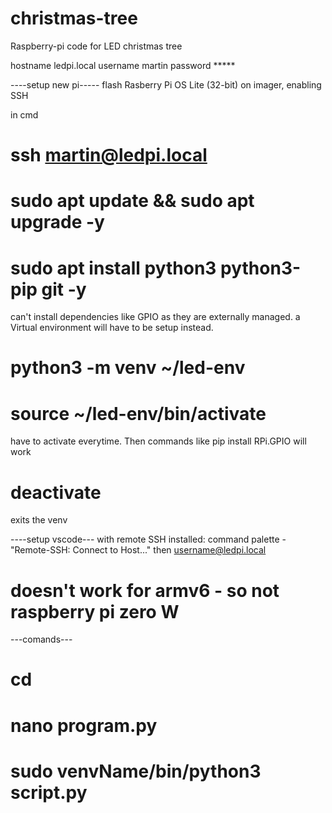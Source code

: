 # christmas-tree
Raspberry-pi code for LED christmas tree

hostname ledpi.local
username martin
password *****

----setup new pi-----
flash Rasberry Pi OS Lite (32-bit) on imager, enabling SSH

in cmd 
# ssh martin@ledpi.local
# sudo apt update && sudo apt upgrade -y
# sudo apt install python3 python3-pip git -y


can't install dependencies like GPIO as they are externally managed. a Virtual environment will have to be setup instead.
# python3 -m venv ~/led-env
# source ~/led-env/bin/activate
have to activate everytime. Then commands like pip install RPi.GPIO will work

# deactivate
exits the venv



----setup vscode---
with remote SSH installed:
command palette - "Remote-SSH: Connect to Host..."
then username@ledpi.local
# doesn't work for armv6 - so not raspberry pi zero W



---comands---
# cd
# nano program.py
# sudo venvName/bin/python3 script.py

